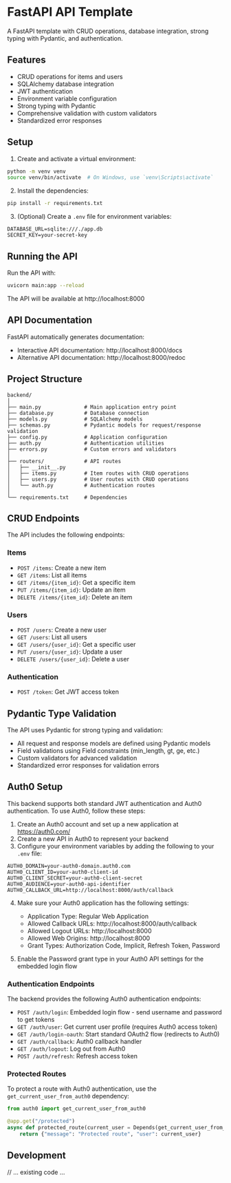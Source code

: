 # FastAPI API Template

A FastAPI template with CRUD operations, database integration, strong typing with Pydantic, and authentication.

## Features

- CRUD operations for items and users
- SQLAlchemy database integration
- JWT authentication
- Environment variable configuration
- Strong typing with Pydantic
- Comprehensive validation with custom validators
- Standardized error responses

## Setup

1. Create and activate a virtual environment:

```bash
python -m venv venv
source venv/bin/activate  # On Windows, use `venv\Scripts\activate`
```

2. Install the dependencies:

```bash
pip install -r requirements.txt
```

3. (Optional) Create a `.env` file for environment variables:

```
DATABASE_URL=sqlite:///./app.db
SECRET_KEY=your-secret-key
```

## Running the API

Run the API with:

```bash
uvicorn main:app --reload
```

The API will be available at http://localhost:8000

## API Documentation

FastAPI automatically generates documentation:

- Interactive API documentation: http://localhost:8000/docs
- Alternative API documentation: http://localhost:8000/redoc

## Project Structure

```
backend/
│
├── main.py              # Main application entry point
├── database.py          # Database connection
├── models.py            # SQLAlchemy models
├── schemas.py           # Pydantic models for request/response validation
├── config.py            # Application configuration
├── auth.py              # Authentication utilities
├── errors.py            # Custom errors and validators
│
├── routers/             # API routes
│   ├── __init__.py
│   ├── items.py         # Item routes with CRUD operations
│   ├── users.py         # User routes with CRUD operations
│   └── auth.py          # Authentication routes
│
└── requirements.txt     # Dependencies
```

## CRUD Endpoints

The API includes the following endpoints:

### Items

- `POST /items`: Create a new item
- `GET /items`: List all items
- `GET /items/{item_id}`: Get a specific item
- `PUT /items/{item_id}`: Update an item
- `DELETE /items/{item_id}`: Delete an item

### Users

- `POST /users`: Create a new user
- `GET /users`: List all users
- `GET /users/{user_id}`: Get a specific user
- `PUT /users/{user_id}`: Update a user
- `DELETE /users/{user_id}`: Delete a user

### Authentication

- `POST /token`: Get JWT access token

## Pydantic Type Validation

The API uses Pydantic for strong typing and validation:

- All request and response models are defined using Pydantic models
- Field validations using Field constraints (min_length, gt, ge, etc.)
- Custom validators for advanced validation
- Standardized error responses for validation errors

## Auth0 Setup

This backend supports both standard JWT authentication and Auth0 authentication. To use Auth0, follow these steps:

1. Create an Auth0 account and set up a new application at https://auth0.com/
2. Create a new API in Auth0 to represent your backend
3. Configure your environment variables by adding the following to your `.env` file:

```
AUTH0_DOMAIN=your-auth0-domain.auth0.com
AUTH0_CLIENT_ID=your-auth0-client-id
AUTH0_CLIENT_SECRET=your-auth0-client-secret
AUTH0_AUDIENCE=your-auth0-api-identifier
AUTH0_CALLBACK_URL=http://localhost:8000/auth/callback
```

4. Make sure your Auth0 application has the following settings:
   - Application Type: Regular Web Application
   - Allowed Callback URLs: http://localhost:8000/auth/callback
   - Allowed Logout URLs: http://localhost:8000
   - Allowed Web Origins: http://localhost:8000
   - Grant Types: Authorization Code, Implicit, Refresh Token, Password

5. Enable the Password grant type in your Auth0 API settings for the embedded login flow

### Authentication Endpoints

The backend provides the following Auth0 authentication endpoints:

- `POST /auth/login`: Embedded login flow - send username and password to get tokens
- `GET /auth/user`: Get current user profile (requires Auth0 access token)
- `GET /auth/login-oauth`: Start standard OAuth2 flow (redirects to Auth0)
- `GET /auth/callback`: Auth0 callback handler
- `GET /auth/logout`: Log out from Auth0
- `POST /auth/refresh`: Refresh access token

### Protected Routes

To protect a route with Auth0 authentication, use the `get_current_user_from_auth0` dependency:

```python
from auth0 import get_current_user_from_auth0

@app.get("/protected")
async def protected_route(current_user = Depends(get_current_user_from_auth0)):
    return {"message": "Protected route", "user": current_user}
```

## Development

// ... existing code ... 